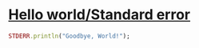 [1]: http://rosettacode.org/wiki/Hello_world/Standard_error

# [Hello world/Standard error][1]

```ruby
STDERR.println("Goodbye, World!");
```